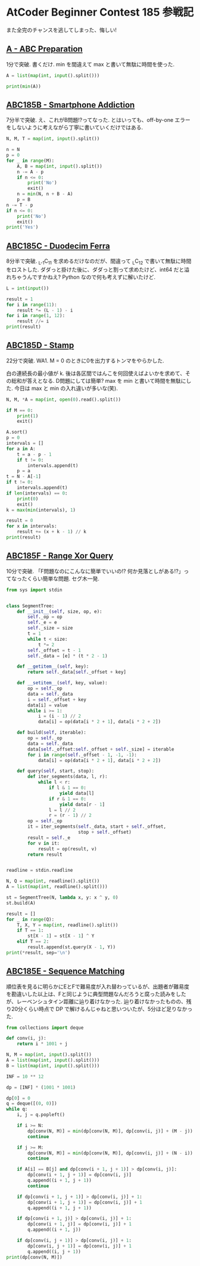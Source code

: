 # AtCoder Beginner Contest 185 参戦記

また全完のチャンスを逃してしまった、悔しい!

## [A - ABC Preparation](https://atcoder.jp/contests/abc185/tasks/abc185_a)

1分で突破. 書くだけ. min を間違えて max と書いて無駄に時間を使った.

```python
A = list(map(int, input().split()))

print(min(A))
```

## [ABC185B - Smartphone Addiction](https://atcoder.jp/contests/abc185/tasks/abc185_b)

7分半で突破. え、これがB問題!?ってなった. とはいっても、off-by-one エラーをしないように考えながら丁寧に書いていくだけではある.

```python
N, M, T = map(int, input().split())

n = N
p = 0
for _ in range(M):
    A, B = map(int, input().split())
    n -= A - p
    if n <= 0:
        print('No')
        exit()
    n = min(N, n + B - A)
    p = B
n -= T - p
if n <= 0:
    print('No')
    exit()
print('Yes')
```

## [ABC185C - Duodecim Ferra](https://atcoder.jp/contests/abc185/tasks/abc185_c)

8分半で突破. <sub>L-1</sub>C<sub>11</sub> を求めるだけなのだが、間違って <sub>L</sub>C<sub>12</sub> で書いて無駄に時間をロストした. ダダっと掛けた後に、ダダっと割って求めたけど、int64 だと溢れちゃうんですかねえ? Python なので何も考えずに解いたけど.

```python
L = int(input())

result = 1
for i in range(11):
    result *= (L - 1) - i
for i in range(1, 12):
    result //= i
print(result)
```

## [ABC185D - Stamp](https://atcoder.jp/contests/abc185/tasks/abc185_d)

22分で突破. WA1. M = 0 のときに0を出力するトンマをやらかした.

白の連続長の最小値が k. 後は各区間ではんこを何回使えばよいかを求めて、その総和が答えとなる. D問題にしては簡単? max を min と書いて時間を無駄にした. 今日は max と min の入れ違いが多いな(笑).

```python
N, M, *A = map(int, open(0).read().split())

if M == 0:
    print(1)
    exit()

A.sort()
p = 0
intervals = []
for a in A:
    t = a - p - 1
    if t != 0:
        intervals.append(t)
    p = a
t = N - A[-1]
if t != 0:
    intervals.append(t)
if len(intervals) == 0:
    print(0)
    exit()
k = max(min(intervals), 1)

result = 0
for x in intervals:
    result += (x + k - 1) // k
print(result)
```
## [ABC185F - Range Xor Query](https://atcoder.jp/contests/abc185/tasks/abc185_f)

10分で突破. 「F問題なのにこんなに簡単でいいの!? 何か見落としがある!?」ってなったくらい簡単な問題. セグ木一発.

```python
from sys import stdin


class SegmentTree:
    def __init__(self, size, op, e):
        self._op = op
        self._e = e
        self._size = size
        t = 1
        while t < size:
            t *= 2
        self._offset = t - 1
        self._data = [e] * (t * 2 - 1)

    def __getitem__(self, key):
        return self._data[self._offset + key]

    def __setitem__(self, key, value):
        op = self._op
        data = self._data
        i = self._offset + key
        data[i] = value
        while i >= 1:
            i = (i - 1) // 2
            data[i] = op(data[i * 2 + 1], data[i * 2 + 2])

    def build(self, iterable):
        op = self._op
        data = self._data
        data[self._offset:self._offset + self._size] = iterable
        for i in range(self._offset - 1, -1, -1):
            data[i] = op(data[i * 2 + 1], data[i * 2 + 2])

    def query(self, start, stop):
        def iter_segments(data, l, r):
            while l < r:
                if l & 1 == 0:
                    yield data[l]
                if r & 1 == 0:
                    yield data[r - 1]
                l = l // 2
                r = (r - 1) // 2
        op = self._op
        it = iter_segments(self._data, start + self._offset,
                           stop + self._offset)
        result = self._e
        for v in it:
            result = op(result, v)
        return result


readline = stdin.readline

N, Q = map(int, readline().split())
A = list(map(int, readline().split()))

st = SegmentTree(N, lambda x, y: x ^ y, 0)
st.build(A)

result = []
for _ in range(Q):
    T, X, Y = map(int, readline().split())
    if T == 1:
        st[X - 1] = st[X - 1] ^ Y
    elif T == 2:
        result.append(st.query(X - 1, Y))
print(*result, sep='\n')
```

## [ABC185E - Sequence Matching](https://atcoder.jp/contests/abc185/tasks/abc185_e)

順位表を見るに明らかにEとFで難易度が入れ替わっているが、出題者が難易度を勘違いした以上は、Fと同じように典型問題なんだろうと腐った読みをしたが、レーベンシュタイン距離に辿り着けなかった. 辿り着けなかったものの、残り20分くらい時点で DP で解けるんじゃねと思いついたが、5分ほど足りなかった.

```python
from collections import deque

def conv(i, j):
    return i * 1001 + j

N, M = map(int, input().split())
A = list(map(int, input().split()))
B = list(map(int, input().split()))

INF = 10 ** 12

dp = [INF] * (1001 * 1001)

dp[0] = 0
q = deque([(0, 0)])
while q:
    i, j = q.popleft()

    if i >= N:
        dp[conv(N, M)] = min(dp[conv(N, M)], dp[conv(i, j)] + (M - j))
        continue

    if j >= M:
        dp[conv(N, M)] = min(dp[conv(N, M)], dp[conv(i, j)] + (N - i))
        continue

    if A[i] == B[j] and dp[conv(i + 1, j + 1)] > dp[conv(i, j)]:
        dp[conv(i + 1, j + 1)] = dp[conv(i, j)]
        q.append((i + 1, j + 1))
        continue

    if dp[conv(i + 1, j + 1)] > dp[conv(i, j)] + 1:
        dp[conv(i + 1, j + 1)] = dp[conv(i, j)] + 1
        q.append((i + 1, j + 1))

    if dp[conv(i + 1, j)] > dp[conv(i, j)] + 1:
        dp[conv(i + 1, j)] = dp[conv(i, j)] + 1
        q.append((i + 1, j))

    if dp[conv(i, j + 1)] > dp[conv(i, j)] + 1:
        dp[conv(i, j + 1)] = dp[conv(i, j)] + 1
        q.append((i, j + 1))
print(dp[conv(N, M)])
```
